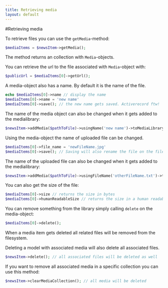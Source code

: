 ```yaml
---
title: Retrieving media
layout: default
---
```

#Retrieving media

To retrieve files you can use the ```getMedia```-method:
```php
$mediaItems = $newsItem->getMedia();
```

The method returns an collection with `Media`-objects.

You can retrieve the url to the file associated with `Media`-object with:

```php
$publicUrl = $mediaItems[0]->getUrl();
```

A media-object also has a name. By default it is the name of the file.
```php
echo $mediaItems[0]->name // display the name
$mediaItems[0]->name = 'new name'
$mediaItems[0]->save(); // the new name gets saved. Activerecord ftw!
```

The name of the media object can also be changed when it gets added to the medialibrary:
```php
$newsItem->addMedia($pathToFile)->usingName('new name')->toMediaLibrary();
```

Using the media-object the name of uploaded file can be changed.
```php
$mediaItems[0]->file_name = 'newFileName.jpg'
$mediaItems[0]->save(); // Saving will also rename the file on the filesystem.
```

The name of the uploaded file can also be changed when it gets added to the medialibrary:
```php
$newsItem->addMedia($pathToFile)->usingFileName('otherFileName.txt')->toMediaLibrary();
```

You can also get the size of the file:
```php
$mediaItems[0]->size // returns the size in bytes
$mediaItems[0]->humanReadableSize // returns the size in a human readable form (eg. 1,5 MB)
```

You can remove something from the library simply calling `delete` on the media-object:
```php
$mediaItems[0]->delete();
```

When a media item gets deleted all related files will be removed from the filesystem.

Deleting a model with associated media will also delete all associated files.
```php
$newsItem->delete(); // all associated files will be deleted as well
```

If you want to remove all associated media in a specific collection you can use this method:
```php
$newsItem->clearMediaCollection(); // all media will be deleted
```
